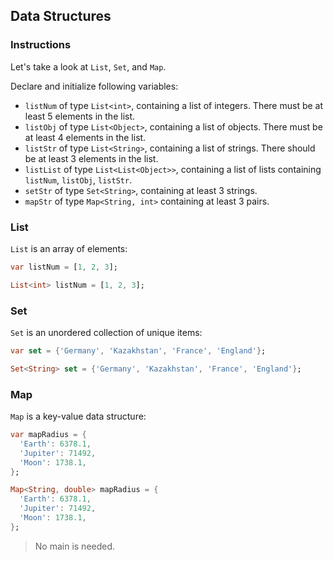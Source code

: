 ## Data Structures

### Instructions

Let's take a look at `List`, `Set`, and `Map`.

Declare and initialize following variables:

- `listNum` of type `List<int>`, containing a list of integers. There must be at least 5 elements in the list.
- `listObj` of type `List<Object>`, containing a list of objects. There must be at least 4 elements in the list.
- `listStr` of type `List<String>`, containing a list of strings. There should be at least 3 elements in the list.
- `listList` of type `List<List<Object>>`, containing a list of lists containing `listNum`, `listObj`, `listStr`.
- `setStr` of type `Set<String>`, containing at least 3 strings.
- `mapStr` of type `Map<String, int>` containing at least 3 pairs.

### List

`List` is an array of elements:

```dart
var listNum = [1, 2, 3];
```

```dart
List<int> listNum = [1, 2, 3];
```

### Set

`Set` is an unordered collection of unique items:

```dart
var set = {'Germany', 'Kazakhstan', 'France', 'England'};
```

```dart
Set<String> set = {'Germany', 'Kazakhstan', 'France', 'England'};
```

### Map

`Map` is a key-value data structure:

```dart
var mapRadius = {
  'Earth': 6378.1,
  'Jupiter': 71492,
  'Moon': 1738.1,
};
```

```dart
Map<String, double> mapRadius = {
  'Earth': 6378.1,
  'Jupiter': 71492,
  'Moon': 1738.1,
};
```

> No main is needed.
